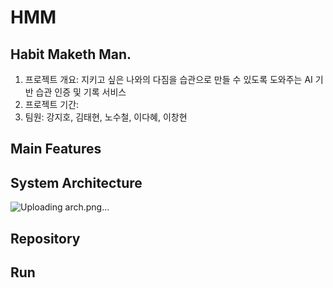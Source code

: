 # HMM
## Habit Maketh Man.

1. 프로젝트 개요: 지키고 싶은 나와의 다짐을 습관으로 만들 수 있도록 도와주는 AI 기반 습관 인증 및 기록 서비스
2. 프로젝트 기간:
3. 팀원: 강지호, 김태현, 노수철, 이다혜, 이창현

## Main Features

## System Architecture
![Uploading arch.png…]()

## Repository

## Run
